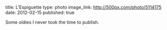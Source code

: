 title: L’Espiguette
type: photo
image_link: http://500px.com/photo/5114175
date: 2012-02-15
published: true

Some oldies I never took the time to publish.